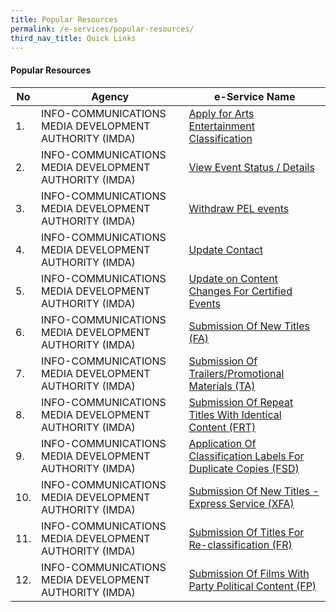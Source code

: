 ```yaml
---
title: Popular Resources
permalink: /e-services/popular-resources/
third_nav_title: Quick Links
---
```


#### Popular Resources

| **No** | **Agency** | **e-Service Name** |
| -- | -- | -- |
|1.|INFO-COMMUNICATIONS MEDIA DEVELOPMENT AUTHORITY (IMDA)| <a href="https://imdaonline.imda.gov.sg" target="_blank">Apply for Arts Entertainment Classification</a> |
|2.|INFO-COMMUNICATIONS MEDIA DEVELOPMENT AUTHORITY (IMDA)| <a href="https://imdaonline.imda.gov.sg" target="_blank">View Event Status / Details</a>  |
|3.|INFO-COMMUNICATIONS MEDIA DEVELOPMENT AUTHORITY (IMDA)| <a href="https://imdaonline.imda.gov.sg" target="_blank">Withdraw PEL events</a> |
|4.|INFO-COMMUNICATIONS MEDIA DEVELOPMENT AUTHORITY (IMDA)| <a href="https://imdaonline.imda.gov.sg" target="_blank">Update Contact</a> |
|5.|INFO-COMMUNICATIONS MEDIA DEVELOPMENT AUTHORITY (IMDA)| <a href="https://imdaonline.imda.gov.sg" target="_blank">Update on Content Changes For Certified Events</a>  |
|6.|INFO-COMMUNICATIONS MEDIA DEVELOPMENT AUTHORITY (IMDA)| <a href="https://imdaonline.imda.gov.sg" target="_blank">Submission Of New Titles (FA)</a> |
|7.|INFO-COMMUNICATIONS MEDIA DEVELOPMENT AUTHORITY (IMDA)| <a href="https://imdaonline.imda.gov.sg" target="_blank">Submission Of Trailers/Promotional Materials (TA)</a> |
|8.|INFO-COMMUNICATIONS MEDIA DEVELOPMENT AUTHORITY (IMDA)| <a href="https://imdaonline.imda.gov.sg" target="_blank">Submission Of Repeat Titles With Identical Content (FRT)</a>  |
|9.|INFO-COMMUNICATIONS MEDIA DEVELOPMENT AUTHORITY (IMDA)| <a href="https://imdaonline.imda.gov.sg" target="_blank">Application Of Classification Labels For Duplicate Copies (FSD)</a> |
|10.|INFO-COMMUNICATIONS MEDIA DEVELOPMENT AUTHORITY (IMDA)| <a href="https://imdaonline.imda.gov.sg" target="_blank">Submission Of New Titles - Express Service (XFA)</a> |
|11.|INFO-COMMUNICATIONS MEDIA DEVELOPMENT AUTHORITY (IMDA)| <a href="https://imdaonline.imda.gov.sg" target="_blank">Submission Of Titles For Re-classification (FR)</a>  |
|12.|INFO-COMMUNICATIONS MEDIA DEVELOPMENT AUTHORITY (IMDA)| <a href="https://imdaonline.imda.gov.sg" target="_blank">Submission Of Films With Party Political Content (FP)</a> |
